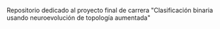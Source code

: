 Repositorio dedicado al proyecto final de carrera "Clasificación binaria usando neuroevolución de topología aumentada"

